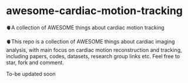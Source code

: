 # awesome-cardiac-motion-tracking
🫀A collection of AWESOME things about cardiac motion tracking

🫀This repo is a collection of AWESOME things about cardiac imaging analysis, with main focus on cardiac motion reconstruction and tracking, including papers, codes, datasets, research group links etc. Feel free to star, fork and comment.

To-be updated soon
